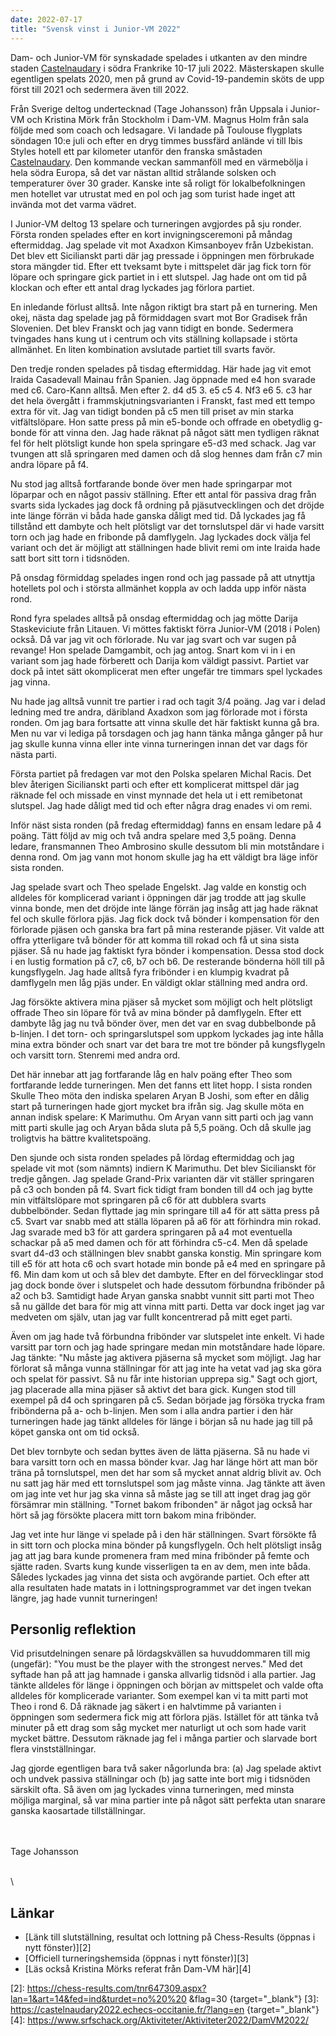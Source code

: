 ```yaml
---
date: 2022-07-17
title: "Svensk vinst i Junior-VM 2022"
---
```


Dam- och Junior-VM för synskadade spelades i utkanten av den mindre staden [Castelnaudary][1] i södra Frankrike 10-17 juli 2022.
Mästerskapen skulle egentligen spelats 2020, men på grund av Covid-19-pandemin sköts de upp först till 2021 och sedermera även till 2022.

Från Sverige deltog undertecknad (Tage Johansson) från Uppsala i Junior-VM och Kristina Mörk från Stockholm i Dam-VM. Magnus Holm från sala följde med som coach och ledsagare.
Vi landade på Toulouse flygplats söndagen 10:e juli och efter en dryg timmes bussfärd anlände vi till Ibis Styles hotell ett par kilometer utanför den franska småstaden [Castelnaudary][1].
Den kommande veckan sammanföll med en värmebölja i hela södra Europa, så det var nästan alltid strålande solsken och temperaturer över 30 grader.
Kanske inte så roligt för lokalbefolkningen men hotellet var utrustat med en pol och jag som turist hade inget att invända mot det varma vädret.

I Junior-VM deltog 13 spelare och turneringen avgjordes på sju ronder.
Första ronden spelades efter en kort invigningsceremoni på måndag eftermiddag.
Jag spelade vit mot Axadxon Kimsanboyev från Uzbekistan. Det blev ett Sicilianskt parti där jag pressade i öppningen men förbrukade stora mängder tid. Efter ett tveksamt byte i mittspelet där jag fick torn för löpare och springare gick partiet in i ett slutspel. Jag hade ont om tid på klockan och efter ett antal drag lyckades jag förlora partiet.

En inledande förlust alltså. Inte någon riktigt bra start på en turnering. Men okej, nästa dag spelade jag på förmiddagen svart mot Bor Gradisek från Slovenien. Det blev Franskt och jag vann tidigt en bonde. Sedermera tvingades hans kung ut i centrum och vits ställning kollapsade i störta allmänhet. En liten kombination avslutade partiet till svarts favör.

Den tredje ronden spelades på tisdag eftermiddag. Här hade jag vit emot Iraida Casadevall Mainau från Spanien.
Jag öppnade med e4 hon svarade med c6. Caro-Kann alltså. Men efter 2. d4 d5 3. e5 c5 4. Nf3 e6 5. c3 har det hela övergått i frammskjutningsvarianten i Franskt, fast med ett tempo extra för vit.
Jag van tidigt bonden på c5 men till priset av min starka vitfältslöpare. Hon satte press på min e5-bonde och offrade en obetydlig g-bonde för att vinna den. Jag hade räknat på något sätt men tydligen räknat fel för helt plötsligt kunde hon spela springare e5-d3 med schack. Jag var tvungen att slå springaren med damen och då slog hennes dam från c7 min andra löpare på f4.

Nu stod jag alltså fortfarande bonde över men hade springarpar mot löparpar och en något passiv ställning. Efter ett antal för passiva drag från svarts sida lyckades jag dock få ordning på pjäsutvecklingen och det dröjde inte länge förrän vi båda hade ganska dåligt med tid. Då lyckades jag få tillstånd ett dambyte och helt plötsligt var det tornslutspel där vi hade varsitt torn och jag hade en fribonde på damflygeln. Jag lyckades dock välja fel variant och det är möjligt att ställningen hade blivit remi om inte Iraida hade satt bort sitt torn i tidsnöden.

På onsdag förmiddag spelades ingen rond och jag passade på att utnyttja hotellets pol och i största allmänhet koppla av och ladda upp inför nästa rond.

Rond fyra spelades alltså på onsdag eftermiddag och jag mötte Darija Staskeviciute från Litauen. Vi möttes faktiskt förra Junior-VM (2018 i Polen) också.
Då var jag vit och förlorade. Nu var jag svart och var sugen på revange! Hon spelade Damgambit, och jag antog.
Snart kom vi in i en variant som jag hade förberett och Darija kom väldigt passivt. Partiet var dock på intet sätt okomplicerat men efter ungefär tre timmars spel lyckades jag vinna.

Nu hade jag alltså vunnit tre partier i rad och tagit 3/4 poäng. Jag var i delad ledning med tre andra, däribland Axadxon som jag förlorade mot i första ronden. Om jag bara fortsatte att vinna skulle det här faktiskt kunna gå bra.
Men nu var vi lediga på torsdagen och jag hann tänka många gånger på hur jag skulle kunna vinna eller inte vinna turneringen innan det var dags för nästa parti.

Första partiet på fredagen var mot den Polska spelaren Michal Racis.
Det blev återigen Sicilianskt parti och efter ett komplicerat mittspel där jag räknade fel och missade en vinst mynnade det hela ut i ett remibetonat slutspel. Jag hade dåligt med tid och efter några drag enades vi om remi.

Inför näst sista ronden (på fredag eftermiddag) fanns en ensam ledare på 4 poäng. Tätt följd av mig och två andra spelare med 3,5 poäng.
Denna ledare, fransmannen Theo Ambrosino skulle dessutom bli min motståndare i denna rond. Om jag vann mot honom skulle jag ha ett väldigt bra läge inför sista ronden.

Jag spelade svart och Theo spelade Engelskt. Jag valde en konstig och alldeles för komplicerad variant i öppningen där jag trodde att jag skulle vinna bonde, men det dröjde inte länge förrän jag insåg att jag hade räknat fel och skulle förlora pjäs.
Jag fick dock två bönder i kompensation för den förlorade pjäsen och ganska bra fart på mina resterande pjäser. Vit valde att offra ytterligare två bönder för att komma till rokad och få ut sina sista pjäser. Så nu hade jag faktiskt fyra bönder i kompensation.
Dessa stod dock i en lustig formation på c7, c6, b7 och b6. De resterande bönderna höll till på kungsflygeln. Jag hade alltså fyra fribönder i en klumpig kvadrat på damflygeln men låg pjäs under. En väldigt oklar ställning med andra ord.

Jag försökte aktivera mina pjäser så mycket som möjligt och helt plötsligt offrade Theo sin löpare för två av mina bönder på damflygeln. Efter ett dambyte låg jag nu två bönder över, men det var en svag dubbelbonde på b-linjen. I det torn- och springarslutspel som uppkom lyckades jag inte hålla mina extra bönder och snart var det bara tre mot tre bönder på kungsflygeln och varsitt torn. Stenremi med andra ord.

Det här innebar att jag fortfarande låg en halv poäng efter Theo som fortfarande ledde turneringen. Men det fanns ett litet hopp. I sista ronden Skulle Theo möta den indiska spelaren Aryan B Joshi, som efter en dålig start på turneringen hade gjort mycket bra ifrån sig. Jag skulle möta en annan indisk spelare: K Marimuthu.
Om Aryan vann sitt parti och jag vann mitt parti skulle jag och Aryan båda sluta på 5,5 poäng. Och då skulle jag troligtvis ha bättre kvalitetspoäng.

Den sjunde och sista ronden spelades på lördag eftermiddag och jag spelade vit mot (som nämnts) indiern K Marimuthu.
Det blev Sicilianskt för tredje gången. Jag spelade Grand-Prix varianten där vit ställer springaren på c3 och bonden på f4.
Svart fick tidigt fram bonden till d4 och jag bytte min vitfältslöpare mot springaren på c6 för att dubblera svarts dubbelbönder. Sedan flyttade jag min springare till a4 för att sätta press på c5.
Svart var snabb med att ställa löparen på a6 för att förhindra min rokad. Jag svarade med b3 för att gardera springaren på a4 mot eventuella schackar på a5 med damen och för att förhindra c5-c4. Men då spelade svart d4-d3 och ställningen blev snabbt ganska konstig.
Min springare kom till e5 för att hota c6 och svart hotade min bonde på e4 med en springare på f6. Min dam kom ut och så blev det dambyte. Efter en del förvecklingar stod jag dock bonde över i slutspelet och hade dessutom förbundna fribönder på a2 och b3.
Samtidigt hade Aryan ganska snabbt vunnit sitt parti mot Theo så nu gällde det bara för mig att vinna mitt parti. Detta var dock inget jag var medveten om själv, utan jag var fullt koncentrerad på mitt eget parti.

Även om jag hade två förbundna fribönder var slutspelet inte enkelt. Vi hade varsitt par torn och jag hade springare medan min motståndare hade löpare.
Jag tänkte: "Nu måste jag aktivera pjäserna så mycket som möjligt. Jag har förlorat så många vunna ställningar för att jag inte ha vetat vad jag ska göra och spelat för passivt. Så nu får inte historian upprepa sig."
Sagt och gjort, jag placerade alla mina pjäser så aktivt det bara gick. Kungen stod till exempel på d4 och springaren på c5. Sedan började jag försöka trycka fram fribönderna på a- och b-linjen.
Men som i alla andra partier i den här turneringen hade jag tänkt alldeles för länge i början så nu hade jag till på köpet ganska ont om tid också.

Det blev tornbyte och sedan byttes även de lätta pjäserna. Så nu hade vi bara varsitt torn och en massa bönder kvar.
Jag har länge hört att man bör träna på tornslutspel, men det har som så mycket annat aldrig blivit av. Och nu satt jag här med ett tornslutspel som jag måste vinna.
Jag tänkte att även om jag inte vet hur jag ska vinna så måste jag se till att inget drag jag gör försämrar min ställning. "Tornet bakom fribonden" är något jag också har hört så jag försökte placera mitt torn bakom mina fribönder.

Jag vet inte hur länge vi spelade på i den här ställningen. Svart försökte få in sitt torn och plocka mina bönder på kungsflygeln. Och helt plötsligt insåg jag att jag bara kunde promenera fram med mina fribönder på femte och sjätte raden. Svarts kung kunde visserligen ta en av dem, men inte båda.
Således lyckades jag vinna det sista och avgörande partiet. Och efter att alla resultaten hade matats in i lottningsprogrammet var det ingen tvekan längre, jag hade vunnit turneringen!

## Personlig reflektion

Vid prisutdelningen senare på lördagskvällen sa huvuddommaren till mig (ungefär):
"You must be the player with the strongest nerves."
Med det syftade han på att jag hamnade i ganska allvarlig tidsnöd i alla partier.
Jag tänkte alldeles för länge i öppningen och början av mittspelet och valde ofta alldeles för komplicerade varianter. Som exempel kan vi ta mitt parti mot Theo i rond 6. Då räknade jag säkert i en halvtimme på varianten i öppningen som sedermera fick mig att förlora pjäs. Istället för att tänka två minuter på ett drag som såg mycket mer naturligt ut och som hade varit mycket bättre.
Dessutom räknade jag fel i många partier och slarvade bort flera vinstställningar.

Jag gjorde egentligen bara två saker någorlunda bra: (a) Jag spelade aktivt och undvek passiva ställningar och (b) jag satte inte bort mig i tidsnöden särskilt ofta.
Så även om jag lyckades vinna turneringen, med minsta möjliga marginal, så var mina partier inte på något sätt perfekta utan snarare ganska kaosartade tillställningar.

\
\
Tage Johansson

\
\

## Länkar

- [Länk till slutställning, resultat och lottning på Chess-Results (öppnas i nytt fönster)][2]
- [Officiell turneringshemsida (öppnas i nytt fönster)][3]
- [Läs också Kristina Mörks referat från Dam-VM här][4]

[1]: https://en.wikipedia.org/wiki/Castelnaudary
[2]: https://chess-results.com/tnr647309.aspx?lan=1&art=14&fed=ind&turdet=no%20%20 &flag=30 {target="_blank"}
[3]: https://castelnaudary2022.echecs-occitanie.fr/?lang=en {target="_blank"}
[4]: https://www.srfschack.org/Aktiviteter/Aktiviteter2022/DamVM2022/

